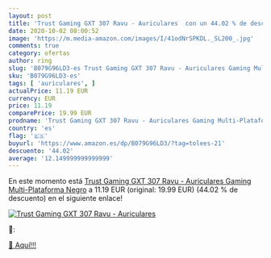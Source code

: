 ```yaml
---
layout: post
title: 'Trust Gaming GXT 307 Ravu - Auriculares  con un 44.02 % de descuento'
date: 2020-10-02 08:00:52
image: 'https://m.media-amazon.com/images/I/41odNrSPKDL._SL200_.jpg'
comments: true
category: ofertas
author: ring
slug: 'B079G96LD3-es Trust Gaming GXT 307 Ravu - Auriculares Gaming Multi-...'
sku: 'B079G96LD3-es'
tags: [ 'auriculares', ]
actualPrice: 11.19 EUR
currency: EUR
price: 11.19
comparePrice: 19.99 EUR
prodname: 'Trust Gaming GXT 307 Ravu - Auriculares Gaming Multi-Plataforma  Negro'
country: 'es'
flag: '🇪🇸'
buyurl: 'https://www.amazon.es/dp/B079G96LD3/?tag=tolees-21'
descuento: '44.02'
average: '12.149999999999999'
---
```


En este momento está [Trust Gaming GXT 307 Ravu - Auriculares Gaming Multi-Plataforma  Negro](https://www.amazon.es/dp/B079G96LD3/?tag=tolees-21) a 11.19 EUR (original: 19.99 EUR) (44.02 %  de descuento) en el siguiente enlace!

[![Trust Gaming GXT 307 Ravu - Auriculares ](https://m.media-amazon.com/images/I/41odNrSPKDL._SL200_.jpg)](https://www.amazon.es/dp/B079G96LD3/?tag=tolees-21)

🔎:


[🛒 Aquí!!!](https://www.amazon.es/dp/B079G96LD3/?tag=tolees-21)
